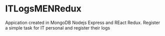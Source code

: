 # ITLogsMENRedux
Appication created in MongoDB Nodejs Express and REact Redux. Register a simple task for IT personal and register their logs

